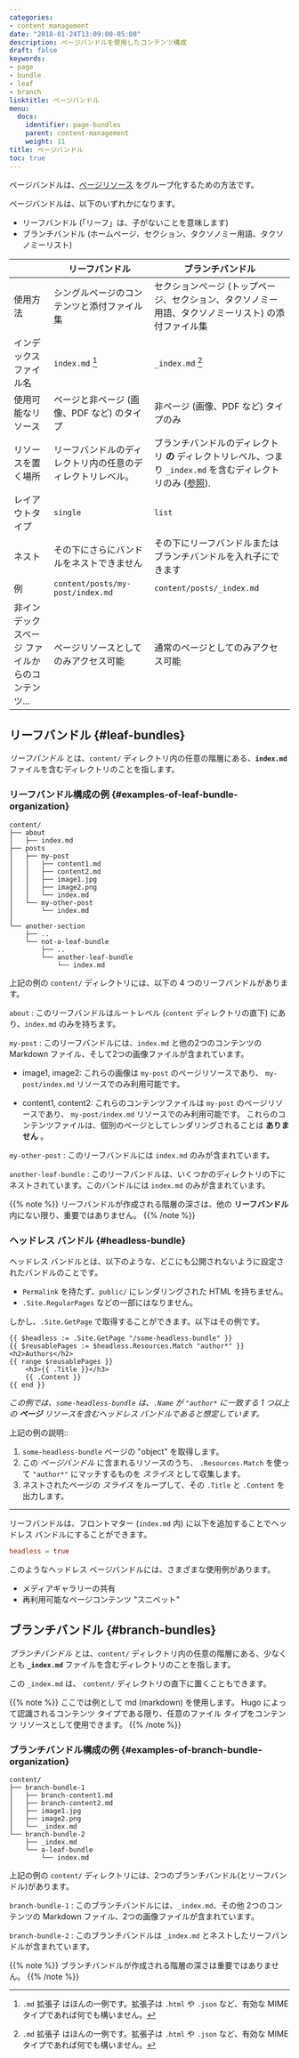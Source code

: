 ```yaml
---
categories:
- content management
date: "2018-01-24T13:09:00-05:00"
description: ページバンドルを使用したコンテンツ構成
draft: false
keywords:
- page
- bundle
- leaf
- branch
linktitle: ページバンドル
menu:
  docs:
    identifier: page-bundles
    parent: content-management
    weight: 11
title: ページバンドル
toc: true
---
```


ページバンドルは、[ページリソース](/content-management/page-resources/) をグループ化するための方法です。

ページバンドルは、以下のいずれかになります。

- リーフバンドル (「リーフ」は、子がないことを意味します)
- ブランチバンドル (ホームページ、セクション、タクソノミー用語、タクソノミーリスト)

|                        | リーフバンドル                           | ブランチバンドル                              |
|------------------------|-----------------------------------------|----------------------------------------------|
| 使用方法                | シングルページのコンテンツと添付ファイル集     | セクションページ (トップページ、セクション、タクソノミー用語、タクソノミーリスト) の添付ファイル集       |
| インデックス ファイル名  | `index.md` [^fn:1]                    | `_index.md` [^fn:1]                |
| 使用可能なリソース       | ページと非ページ (画像、PDF など) のタイプ         | 非ページ (画像、PDF など) タイプのみ        |
| リソースを置く場所       | リーフバンドルのディレクトリ内の任意のディレクトリレベル。 | ブランチバンドルのディレクトリ **の** ディレクトリレベル、つまり `_index.md` を含むディレクトリのみ ([参照](https://discourse.gohugo.io/t/question-about-content-folder-structure/11822/4?u=kaushalmodi)). |
| レイアウトタイプ         | `single`                                | `list`                                      |
| ネスト                  | その下にさらにバンドルをネストできません    | その下にリーフバンドルまたはブランチバンドルを入れ子にできます      |
| 例                      | `content/posts/my-post/index.md`        | `content/posts/_index.md`                 |
| 非インデックスページ ファイルからのコンテンツ... | ページリソースとしてのみアクセス可能    | 通常のページとしてのみアクセス可能     |


## リーフバンドル {#leaf-bundles}

_リーフバンドル_ とは、`content/` ディレクトリ内の任意の階層にある、**`index.md`** ファイルを含むディレクトリのことを指します。

### リーフバンドル構成の例 {#examples-of-leaf-bundle-organization}

```text
content/
├── about
│   ├── index.md
├── posts
│   ├── my-post
│   │   ├── content1.md
│   │   ├── content2.md
│   │   ├── image1.jpg
│   │   ├── image2.png
│   │   └── index.md
│   └── my-other-post
│       └── index.md
│
└── another-section
    ├── ..
    └── not-a-leaf-bundle
        ├── ..
        └── another-leaf-bundle
            └── index.md
```

上記の例の `content/` ディレクトリには、以下の 4 つのリーフバンドルがあります。

`about`
: このリーフバンドルはルートレベル (`content` ディレクトリの直下) にあり、`index.md` のみを持ちます。

`my-post`
: このリーフバンドルには、`index.md` と他の2つのコンテンツの Markdown ファイル、そして2つの画像ファイルが含まれています。

- image1, image2:
これらの画像は `my-post` のページリソースであり、 `my-post/index.md` リソースでのみ利用可能です。

- content1, content2:
これらのコンテンツファイルは `my-post` のページリソースであり、 `my-post/index.md` リソースでのみ利用可能です。
   これらのコンテンツファイルは、個別のページとしてレンダリングされることは **ありません** 。

`my-other-post`
: このリーフバンドルには `index.md` のみが含まれています。

`another-leaf-bundle`
: このリーフバンドルは、いくつかのディレクトリの下にネストされています。このバンドルには `index.md` のみが含まれています。

{{% note %}}
リーフバンドルが作成される階層の深さは、他の **リーフバンドル** 内にない限り、重要ではありません。
{{% /note %}}


### ヘッドレス バンドル {#headless-bundle}

ヘッドレス バンドルとは、以下のような、どこにも公開されないように設定されたバンドルのことです。

- `Permalink` を持たず、`public/` にレンダリングされた HTML を持ちません。
- `.Site.RegularPages` などの一部にはなりません。

しかし、`.Site.GetPage` で取得することができます。以下はその例です。

```go-html-template
{{ $headless := .Site.GetPage "/some-headless-bundle" }}
{{ $reusablePages := $headless.Resources.Match "author*" }}
<h2>Authors</h2>
{{ range $reusablePages }}
    <h3>{{ .Title }}</h3>
    {{ .Content }}
{{ end }}
```

_この例では、`some-headless-bundle` は、`.Name` が `"author*` に一致する 1 つ以上の **ページ** リソースを含むヘッドレス バンドルであると想定しています。_

上記の例の説明::

1. `some-headless-bundle` ページの "object" を取得します。
2. この _ページバンドル_ に含まれるリソースのうち、 `.Resources.Match` を使って `"author*"` にマッチするものを _スライス_ として収集します。
3. ネストされたページの _スライス_ をループして、その `.Title` と `.Content` を出力します。

---

リーフバンドルは、フロントマター (`index.md` 内) に以下を追加することでヘッドレス バンドルにすることができます。

```toml
headless = true
```

このようなヘッドレス ページバンドルには、さまざまな使用例があります。

- メディアギャラリーの共有
- 再利用可能なページコンテンツ "スニペット"

## ブランチバンドル {#branch-bundles}

_ブランチバンドル_ とは、`content/` ディレクトリ内の任意の階層にある、少なくとも **`_index.md`** ファイルを含むディレクトリのことを指します。

この `_index.md` は、 `content/` ディレクトリの直下に置くこともできます。

{{% note %}}
ここでは例として md (markdown) を使用します。 Hugo によって認識されるコンテンツ タイプである限り、任意のファイル タイプをコンテンツ リソースとして使用できます。
{{% /note %}}


### ブランチバンドル構成の例 {#examples-of-branch-bundle-organization}

```text
content/
├── branch-bundle-1
│   ├── branch-content1.md
│   ├── branch-content2.md
│   ├── image1.jpg
│   ├── image2.png
│   └── _index.md
└── branch-bundle-2
    ├── _index.md
    └── a-leaf-bundle
        └── index.md
```

上記の例の `content/` ディレクトリには、2つのブランチバンドル(とリーフバンドル)があります。

`branch-bundle-1`
: このブランチバンドルには、`_index.md`、その他 2つのコンテンツの Markdown ファイル、2つの画像ファイルが含まれています。

`branch-bundle-2`
: このブランチバンドルは `_index.md` とネストしたリーフバンドルが含まれています。

{{% note %}}
ブランチバンドルが作成される階層の深さは重要ではありません。
{{% /note %}}

[^fn:1]: `.md` 拡張子 はほんの一例です。拡張子は `.html` や `.json` など、有効な MIME タイプであれば何でも構いません。
